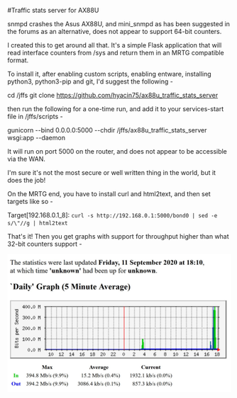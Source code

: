 #Traffic stats server for AX88U

snmpd crashes the Asus AX88U, and mini_snmpd as has been suggested in the forums as an alternative, does not appear to support 64-bit counters.

I created this to get around all that.  It's a simple Flask application that will read interface counters from /sys and return them in an MRTG compatible format.

To install it, after enabling custom scripts, enabling entware, installing python3, python3-pip and git, I'd suggest the following -

cd /jffs
git clone https://github.com/hyacin75/ax88u_traffic_stats_server

then run the following for a one-time run, and add it to your services-start file in /jffs/scripts -

gunicorn --bind 0.0.0.0:5000 --chdir /jffs/ax88u_traffic_stats_server wsgi:app --daemon


It will run on port 5000 on the router, and does not appear to be accessible via the WAN.

I'm sure it's not the most secure or well written thing in the world, but it does the job!


On the MRTG end, you have to install curl and html2text, and then set targets like so -

Target[192.168.0.1_8]: `curl -s http://192.168.0.1:5000/bond0 | sed -e s/\"//g | html2text`


That's it!  Then you get graphs with support for throughput higher than what 32-bit counters support -

![Sample Graph](/graph.jpg)
